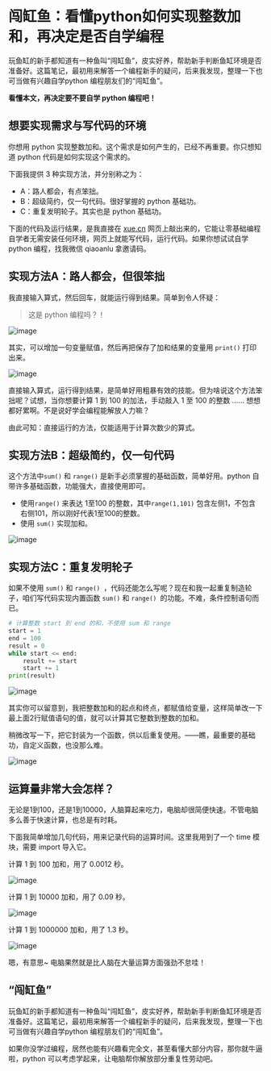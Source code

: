 # 闯缸鱼：看懂python如何实现整数加和，再决定是否自学编程

玩鱼缸的新手都知道有一种鱼叫“闯缸鱼”，皮实好养，帮助新手判断鱼缸环境是否准备好。这篇笔记，最初用来解答一个编程新手的疑问，后来我发现，整理一下也可当做有兴趣自学python 编程朋友们的“闯缸鱼”。

**看懂本文，再决定要不要自学 python 编程吧！**

## 想要实现需求与写代码的环境

你想用 python 实现整数加和。这个需求是如何产生的，已经不再重要。你只想知道 python 代码是如何实现这个需求的。

下面我提供 3 种实现方法，并分别称之为：
- A：路人都会，有点笨拙。
- B：超级简约，仅一句代码。很好掌握的 python 基础功。
- C：重复发明轮子。其实也是 python 基础功。

下面的代码及运行结果，是我直接在 [xue.cn](https://xue.cn/) 网页上敲出来的，它能让零基础编程自学者无需安装任何环境，网页上就能写代码，运行代码。如果你想试试自学 python 编程，找我微信 qiaoanlu 拿邀请码。

## 实现方法A：路人都会，但很笨拙

我直接输入算式，然后回车，就能运行得到结果。简单到令人怀疑：
> 这是 python 编程吗？！

![image](https://user-images.githubusercontent.com/31027645/68521917-aefd7f00-02e0-11ea-85a6-5ec5f760bc93.png)

其实，可以增加一句变量赋值，然后再把保存了加和结果的变量用 `print()` 打印出来。

![image](https://user-images.githubusercontent.com/31027645/68521951-f08e2a00-02e0-11ea-8550-d8885c681d1f.png)

直接输入算式，运行得到结果，是简单好用粗暴有效的技能。但为啥说这个方法笨拙呢？试想，当你想要计算 1 到 100 的加法，手动敲入 1 至 100 的整数 …… 想想都好累啊。不是说好学会编程能解放人力嘛？

由此可知：直接运行的方法，仅能适用于计算次数少的算式。

## 实现方法B：超级简约，仅一句代码

这个方法中`sum()` 和 `range()` 是新手必须掌握的基础函数，简单好用。python 自带许多基础函数，功能强大，直接使用即可。

- 使用`range()` 来表达 1至100 的整数，其中`range(1,101)` 包含左侧1，不包含右侧101，所以刚好代表1至100的整数。
- 使用 `sum()` 实现加和。

![image](https://user-images.githubusercontent.com/31027645/68522042-e6b8f680-02e1-11ea-9548-4a01e1f835f1.png)

## 实现方法C：重复发明轮子

如果不使用 `sum()` 和 `range() `，代码还能怎么写呢？现在和我一起重复制造轮子，咱们写代码实现内置函数 `sum()` 和 `range() `的功能。不难，条件控制语句而已。

```python
# 计算整数 start 到 end 的和，不使用 sum 和 range
start = 1
end = 100
result = 0
while start <= end:
    result += start  
    start += 1
print(result)
```

![image](https://user-images.githubusercontent.com/31027645/68522070-3dbecb80-02e2-11ea-8158-7c8a5b2fed9a.png)

其实你可以留意到，我把整数加和的起点和终点，都赋值给变量，这样简单改一下最上面2行赋值语句的值，就可以计算其它整数到整数的加和。

稍微改写一下，把它封装为一个函数，供以后重复使用。——瞧，最重要的基础功，自定义函数，也没那么难。

![image](https://user-images.githubusercontent.com/31027645/68522378-980d5b80-02e5-11ea-93c6-70cf61ce4dfb.png)

## 运算量非常大会怎样？

无论是1到100，还是1到10000，人脑算起来吃力，电脑却很简便快速。不管电脑多么善于快速计算，也总是有时耗。

下面我简单增加几句代码，用来记录代码的运算时间。这里我用到了一个 time 模块，需要 import 导入它。

计算 1 到 100 加和，用了 0.0012 秒。

![image](https://user-images.githubusercontent.com/31027645/68522132-c3427b80-02e2-11ea-8f79-0c49608943a1.png)

 计算 1 到 10000 加和，用了 0.09 秒。

![image](https://user-images.githubusercontent.com/31027645/68522138-df461d00-02e2-11ea-9fe0-3df574ed8c17.png)

计算 1 到 1000000 加和，用了 1.3 秒。

![image](https://user-images.githubusercontent.com/31027645/68522144-f5ec7400-02e2-11ea-87cf-d067f7fbf7c5.png)

嗯，有意思~ 电脑果然就是比人脑在大量运算方面强劲不怠哇！

## “闯缸鱼”

玩鱼缸的新手都知道有一种鱼叫“闯缸鱼”，皮实好养，帮助新手判断鱼缸环境是否准备好。这篇笔记，最初用来解答一个编程新手的疑问，后来我发现，整理一下也可当做有兴趣自学python 编程朋友们的“闯缸鱼”。

如果你没学过编程，居然也能有兴趣看完全文，甚至看懂大部分内容，那你就牛逼啦，python 可以考虑学起来，让电脑帮你解放部分重复性劳动吧。
